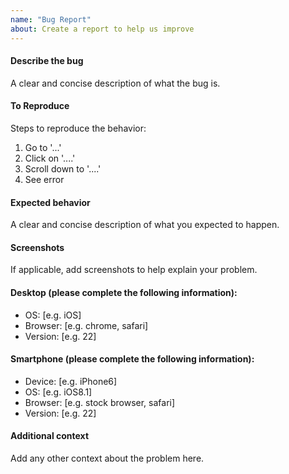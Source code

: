 ```yaml
---
name: "Bug Report"
about: Create a report to help us improve
---
```


#### Describe the bug
A clear and concise description of what the bug is.

#### To Reproduce
Steps to reproduce the behavior:
1. Go to '...'
2. Click on '....'
3. Scroll down to '....'
4. See error

#### Expected behavior
A clear and concise description of what you expected to happen.

#### Screenshots
If applicable, add screenshots to help explain your problem.

#### Desktop (please complete the following information):
-  OS: [e.g. iOS]
-  Browser: [e.g. chrome, safari]
-  Version: [e.g. 22]

#### Smartphone (please complete the following information):
-  Device: [e.g. iPhone6]
-  OS: [e.g. iOS8.1]
-  Browser: [e.g. stock browser, safari]
-  Version: [e.g. 22]

#### Additional context
Add any other context about the problem here.